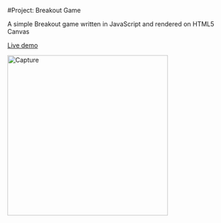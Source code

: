 #Project: Breakout Game

A simple Breakout game written in JavaScript and rendered on HTML5 Canvas

[Live demo](https://dante-breakout-game.netlify.app/)

<img width="361" alt="Capture" src="https://user-images.githubusercontent.com/87205105/135733425-87fd426e-1b54-46b9-b920-ab636faf52b5.PNG">
